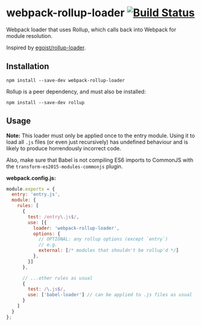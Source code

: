 # webpack-rollup-loader [![Build Status](https://travis-ci.org/erikdesjardins/webpack-rollup-loader.svg?branch=master)](https://travis-ci.org/erikdesjardins/webpack-rollup-loader)

Webpack loader that uses Rollup, which calls back into Webpack for module resolution.

Inspired by [egoist/rollup-loader](https://github.com/egoist/rollup-loader).

## Installation
  
`npm install --save-dev webpack-rollup-loader`

Rollup is a peer dependency, and must also be installed:

`npm install --save-dev rollup`

## Usage

**Note:** This loader must only be applied once to the entry module. Using it to load all `.js` files (or even just recursively) has undefined behaviour and is likely to produce horrendously incorrect code.

Also, make sure that Babel is not compiling ES6 imports to CommonJS with the `transform-es2015-modules-commonjs` plugin.

**webpack.config.js:**

```js
module.exports = {
  entry: 'entry.js',
  module: {
    rules: [
      {
        test: /entry\.js$/,
        use: [{
          loader: 'webpack-rollup-loader',
          options: {
            // OPTIONAL: any rollup options (except `entry`)
            // e.g.
            external: [/* modules that shouldn't be rollup'd */]
          },
        }]
      },

      // ...other rules as usual
      {
        test: /\.js$/,
        use: ['babel-loader'] // can be applied to .js files as usual
      }
    ]
  }
};
```

